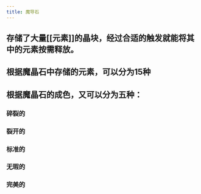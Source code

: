 ```yaml
---
title: 魔导石
---
```


## 存储了大量[[元素]]的晶块，经过合适的触发就能将其中的元素按需释放。
## 根据魔晶石中存储的元素，可以分为15种
## 根据魔晶石的成色，又可以分为五种：
### 碎裂的
### 裂开的
### 标准的
### 无瑕的
### 完美的
